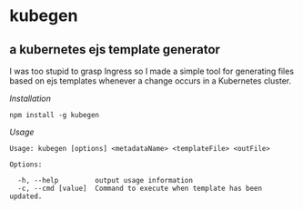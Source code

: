 # kubegen
## a kubernetes ejs template generator

I was too stupid to grasp Ingress so I made a simple tool for generating files based on ejs templates whenever a change occurs in a Kubernetes cluster.

*Installation*
```
npm install -g kubegen
```

*Usage*
```
Usage: kubegen [options] <metadataName> <templateFile> <outFile>

Options:

  -h, --help         output usage information
  -c, --cmd [value]  Command to execute when template has been updated.

```
